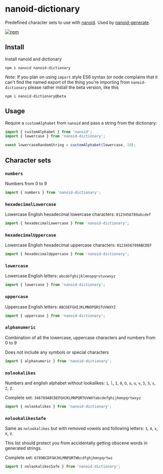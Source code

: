 # nanoid-dictionary
Predefined character sets to use with [nanoid](https://github.com/ai/nanoid). Used by [nanoid-generate](https://github.com/CyberAP/nanoid-generate).

[![npm](https://img.shields.io/npm/v/nanoid-dictionary)](https://www.npmjs.com/package/nanoid-dictionary)


## Install
Install nanoid and dictionary

`npm i nanoid nanoid-dictionary`

_Note_: If you plan on using `import` style ES6 syntax (or node complains that it can't find the named export of the thing you're importing from `nanoid-dictionary` please rather install the beta version, like this

`npm i nanoid-dictionary@beta`


## Usage

Require a `customAlphabet` from `nanoid` and pass a string from the dictionary:

```javascript
import { customAlphabet } from 'nanoid';
import { lowercase } from 'nanoid-dictionary';

const lowercaseRandomString = customAlphabet(lowercase, 10);
```


## Character sets

### `numbers`

Numbers from 0 to 9

```javascript
import { numbers } from 'nanoid-dictionary';
```

### `hexadecimalLowercase`

Lowercase English hexadecimal lowercase characters: `0123456789abcdef`

```javascript
import { hexadecimalLowercase } from 'nanoid-dictionary';
```

### `hexadecimalUppercase`

Lowercase English hexadecimal uppercase characters: `0123456789ABCDEF`

```javascript
import { hexadecimalUppercase } from 'nanoid-dictionary';
```

### `lowercase`

Lowercase English letters: `abcdefghijklmnopqrstuvwxyz`

```javascript
import { lowercase } from 'nanoid-dictionary';
```

### `uppercase`

Uppercase English letters: `ABCDEFGHIJKLMNOPQRSTUVWXYZ`

```javascript
import { uppercase } from 'nanoid-dictionary';
```

### `alphanumeric`

Combination of all the lowercase, uppercase characters and numbers from 0 to 9

Does not include any symbols or special characters

```javascript
import { alphanumeric } from 'nanoid-dictionary';
```

### `nolookalikes`

Numbers and english alphabet without lookalikes: `1`, `l`, `I`, `0`, `O`, `o`, `u`, `v`, `5`, `S`, `s`, `2`, `Z`.

Complete set: `346789ABCDEFGHJKLMNPQRTUVWXYabcdefghijkmnpqrtwxyz`

```javascript
import { nolookalikes } from 'nanoid-dictionary';
```

### `nolookalikesSafe`

Same as `nolookalikes` but with removed vowels and following letters: `3`, `4`, `x`, `X`, `V`.

This list should protect you from accidentally getting obscene words in generated strings.

Complete set: `6789BCDFGHJKLMNPQRTWbcdfghjkmnpqrtwz`

```javascript
import { nolookalikesSafe } from 'nanoid-dictionary';
```
